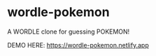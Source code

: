 # wordle-pokemon
A WORDLE clone for guessing POKEMON!

DEMO HERE: https://wordle-pokemon.netlify.app
